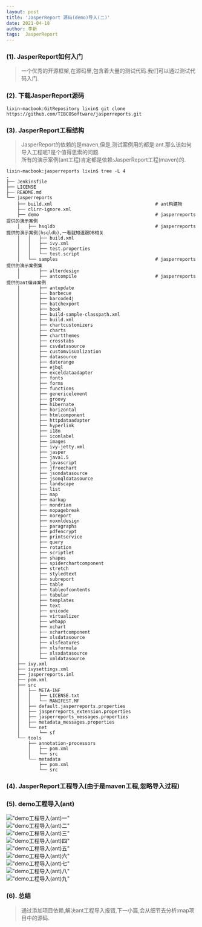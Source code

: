 ```yaml
---
layout: post
title: 'JasperReport 源码(demo)导入(二)'
date: 2021-04-18
author: 李新
tags:  JasperReport
---
```


### (1). JasperReport如何入门
> 一个优秀的开源框架,在源码里,包含着大量的测试代码.我们可以通过测试代码入门.
### (2). 下载JasperReport源码
```
lixin-macbook:GitRepository lixin$ git clone https://github.com/TIBCOSoftware/jasperreports.git
```
### (3). JasperReport工程结构
>  JasperReport的依赖的是maven,但是,测试案例用的都是:ant.那么该如何导入工程呢?是个值得思索的问题.   
>  所有的演示案例(ant工程)肯定都是依赖:JasperReport工程(maven)的.  

```
lixin-macbook:jasperreports lixin$ tree -L 4
.
├── Jenkinsfile
├── LICENSE
├── README.md
└── jasperreports
    ├── build.xml                                      # ant构建物
    ├── clirr-ignore.xml
    ├── demo                                           # jasperreports提供的演示案例
    │   ├── hsqldb                                     # jasperreports提供的演示案例(hsqldb),一看就知道跟DB相关
    │   │   ├── build.xml
    │   │   ├── ivy.xml
    │   │   ├── test.properties
    │   │   └── test.script
    │   └── samples                                    # jasperreports提供的演示案例集
    │       ├── alterdesign                       
    │       ├── antcompile                             # jasperreports提供的ant编译案例
    │       ├── antupdate
    │       ├── barbecue
    │       ├── barcode4j
    │       ├── batchexport
    │       ├── book
    │       ├── build-sample-classpath.xml
    │       ├── build.xml
    │       ├── chartcustomizers
    │       ├── charts
    │       ├── chartthemes
    │       ├── crosstabs
    │       ├── csvdatasource
    │       ├── customvisualization
    │       ├── datasource
    │       ├── daterange
    │       ├── ejbql
    │       ├── exceldataadapter
    │       ├── fonts
    │       ├── forms
    │       ├── functions
    │       ├── genericelement
    │       ├── groovy
    │       ├── hibernate
    │       ├── horizontal
    │       ├── htmlcomponent
    │       ├── httpdataadapter
    │       ├── hyperlink
    │       ├── i18n
    │       ├── iconlabel
    │       ├── images
    │       ├── ivy-jetty.xml
    │       ├── jasper
    │       ├── java1.5
    │       ├── javascript
    │       ├── jfreechart
    │       ├── jsondatasource
    │       ├── jsonqldatasource
    │       ├── landscape
    │       ├── list
    │       ├── map
    │       ├── markup
    │       ├── mondrian
    │       ├── nopagebreak
    │       ├── noreport
    │       ├── noxmldesign
    │       ├── paragraphs
    │       ├── pdfencrypt
    │       ├── printservice
    │       ├── query
    │       ├── rotation
    │       ├── scriptlet
    │       ├── shapes
    │       ├── spiderchartcomponent
    │       ├── stretch
    │       ├── styledtext
    │       ├── subreport
    │       ├── table
    │       ├── tableofcontents
    │       ├── tabular
    │       ├── templates
    │       ├── text
    │       ├── unicode
    │       ├── virtualizer
    │       ├── webapp
    │       ├── xchart
    │       ├── xchartcomponent
    │       ├── xlsdatasource
    │       ├── xlsfeatures
    │       ├── xlsformula
    │       ├── xlsxdatasource
    │       └── xmldatasource
    ├── ivy.xml
    ├── ivysettings.xml
    ├── jasperreports.iml
    ├── pom.xml
    ├── src                       
    │   ├── META-INF
    │   │   ├── LICENSE.txt
    │   │   └── MANIFEST.MF
    │   ├── default.jasperreports.properties
    │   ├── jasperreports_extension.properties
    │   ├── jasperreports_messages.properties
    │   ├── metadata_messages.properties
    │   └── net
    │       └── sf
    └── tools
        ├── annotation-processors
        │   ├── pom.xml
        │   └── src
        └── metadata
            ├── pom.xml
            └── src
```
### (4). JasperReport工程导入(由于是maven工程,忽略导入过程)

### (5). demo工程导入(ant)
!["demo工程导入(ant)一"](/assets/jasper-report/imgs/jasper-report-import-1.png)  
!["demo工程导入(ant)二"](/assets/jasper-report/imgs/jasper-report-import-2.png)  
!["demo工程导入(ant)三"](/assets/jasper-report/imgs/jasper-report-import-3.png)  
!["demo工程导入(ant)四"](/assets/jasper-report/imgs/jasper-report-import-4.png)  
!["demo工程导入(ant)五"](/assets/jasper-report/imgs/jasper-report-import-5.png)  
!["demo工程导入(ant)六"](/assets/jasper-report/imgs/jasper-report-import-6.png)  
!["demo工程导入(ant)七"](/assets/jasper-report/imgs/jasper-report-import-7.png)  
!["demo工程导入(ant)八"](/assets/jasper-report/imgs/jasper-report-import-8.png)  
!["demo工程导入(ant)九"](/assets/jasper-report/imgs/map-project.png)
### (6). 总结
> 通过添加项目依赖,解决ant工程导入报错,下一小篇,会从细节去分析:map项目中的源码.  
